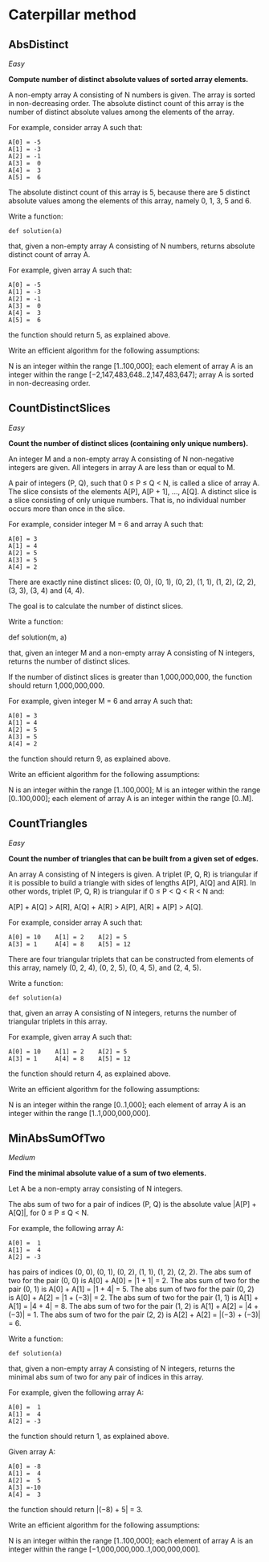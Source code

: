 # Caterpillar method

## AbsDistinct

*Easy*

**Compute number of distinct absolute values of sorted array elements.**

A non-empty array A consisting of N numbers is given. The array is sorted in non-decreasing order. The absolute distinct count of this array is the number of distinct absolute values among the elements of the array.

For example, consider array A such that:

    A[0] = -5
    A[1] = -3
    A[2] = -1
    A[3] =  0
    A[4] =  3
    A[5] =  6

The absolute distinct count of this array is 5, because there are 5 distinct absolute values among the elements of this array, namely 0, 1, 3, 5 and 6.

Write a function:

    def solution(a)

that, given a non-empty array A consisting of N numbers, returns absolute distinct count of array A.

For example, given array A such that:

    A[0] = -5
    A[1] = -3
    A[2] = -1
    A[3] =  0
    A[4] =  3
    A[5] =  6

the function should return 5, as explained above.

Write an efficient algorithm for the following assumptions:

  N is an integer within the range [1..100,000];
  each element of array A is an integer within the range [−2,147,483,648..2,147,483,647];
  array A is sorted in non-decreasing order.

## CountDistinctSlices

*Easy*

**Count the number of distinct slices (containing only unique numbers).**

An integer M and a non-empty array A consisting of N non-negative integers are given. All integers in array A are less than or equal to M.

A pair of integers (P, Q), such that 0 ≤ P ≤ Q < N, is called a slice of array A. The slice consists of the elements A[P], A[P + 1], ..., A[Q]. A distinct slice is a slice consisting of only unique numbers. That is, no individual number occurs more than once in the slice.

For example, consider integer M = 6 and array A such that:

    A[0] = 3
    A[1] = 4
    A[2] = 5
    A[3] = 5
    A[4] = 2
There are exactly nine distinct slices: (0, 0), (0, 1), (0, 2), (1, 1), (1, 2), (2, 2), (3, 3), (3, 4) and (4, 4).

The goal is to calculate the number of distinct slices.

Write a function:

def solution(m, a)

that, given an integer M and a non-empty array A consisting of N integers, returns the number of distinct slices.

If the number of distinct slices is greater than 1,000,000,000, the function should return 1,000,000,000.

For example, given integer M = 6 and array A such that:

    A[0] = 3
    A[1] = 4
    A[2] = 5
    A[3] = 5
    A[4] = 2
the function should return 9, as explained above.

Write an efficient algorithm for the following assumptions:

  N is an integer within the range [1..100,000];
  M is an integer within the range [0..100,000];
  each element of array A is an integer within the range [0..M].

## CountTriangles

*Easy*

**Count the number of triangles that can be built from a given set of edges.**

An array A consisting of N integers is given. A triplet (P, Q, R) is triangular if it is possible to build a triangle with sides of lengths A[P], A[Q] and A[R]. In other words, triplet (P, Q, R) is triangular if 0 ≤ P < Q < R < N and:

  A[P] + A[Q] > A[R],
  A[Q] + A[R] > A[P],
  A[R] + A[P] > A[Q].

For example, consider array A such that:

    A[0] = 10    A[1] = 2    A[2] = 5
    A[3] = 1     A[4] = 8    A[5] = 12

There are four triangular triplets that can be constructed from elements of this array, namely (0, 2, 4), (0, 2, 5), (0, 4, 5), and (2, 4, 5).

Write a function:

    def solution(a)

that, given an array A consisting of N integers, returns the number of triangular triplets in this array.

For example, given array A such that:

    A[0] = 10    A[1] = 2    A[2] = 5
    A[3] = 1     A[4] = 8    A[5] = 12

the function should return 4, as explained above.

Write an efficient algorithm for the following assumptions:

  N is an integer within the range [0..1,000];
  each element of array A is an integer within the range [1..1,000,000,000].

## MinAbsSumOfTwo

*Medium*

**Find the minimal absolute value of a sum of two elements.**

Let A be a non-empty array consisting of N integers.

The abs sum of two for a pair of indices (P, Q) is the absolute value |A[P] + A[Q]|, for 0 ≤ P ≤ Q < N.

For example, the following array A:

    A[0] =  1
    A[1] =  4
    A[2] = -3

  has pairs of indices (0, 0), (0, 1), (0, 2), (1, 1), (1, 2), (2, 2).
  The abs sum of two for the pair (0, 0) is A[0] + A[0] = |1 + 1| = 2.
  The abs sum of two for the pair (0, 1) is A[0] + A[1] = |1 + 4| = 5.
  The abs sum of two for the pair (0, 2) is A[0] + A[2] = |1 + (−3)| = 2.
  The abs sum of two for the pair (1, 1) is A[1] + A[1] = |4 + 4| = 8.
  The abs sum of two for the pair (1, 2) is A[1] + A[2] = |4 + (−3)| = 1.
  The abs sum of two for the pair (2, 2) is A[2] + A[2] = |(−3) + (−3)| = 6.

Write a function:

    def solution(a)

that, given a non-empty array A consisting of N integers, returns the minimal abs sum of two for any pair of indices in this array.

For example, given the following array A:

    A[0] =  1
    A[1] =  4
    A[2] = -3

the function should return 1, as explained above.

Given array A:

    A[0] = -8
    A[1] =  4
    A[2] =  5
    A[3] =-10
    A[4] =  3

the function should return |(−8) + 5| = 3.

Write an efficient algorithm for the following assumptions:

  N is an integer within the range [1..100,000];
  each element of array A is an integer within the range [−1,000,000,000..1,000,000,000].

